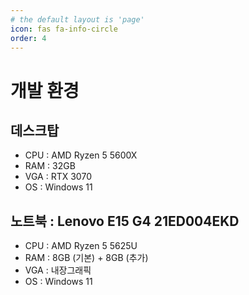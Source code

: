```yaml
---
# the default layout is 'page'
icon: fas fa-info-circle
order: 4
---
```


# 개발 환경

## 데스크탑

- CPU : AMD Ryzen 5 5600X
- RAM : 32GB
- VGA : RTX 3070
- OS : Windows 11 

## 노트북 : Lenovo E15 G4 21ED004EKD

- CPU : AMD Ryzen 5 5625U
- RAM : 8GB (기본) + 8GB (추가)
- VGA : 내장그래픽
- OS : Windows 11